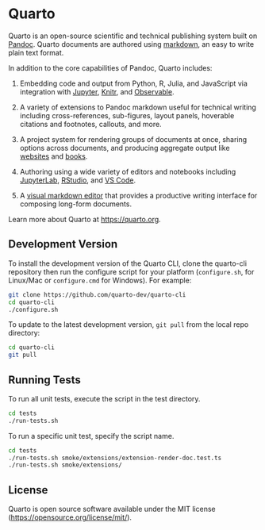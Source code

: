 <!-- -*- mode: gfm -*- -->

# Quarto

Quarto is an open-source scientific and technical publishing system built on [Pandoc](https://pandoc.org). Quarto documents are authored using [markdown](https://en.wikipedia.org/wiki/Markdown), an easy to write plain text format.

In addition to the core capabilities of Pandoc, Quarto includes:

1.  Embedding code and output from Python, R, Julia, and JavaScript via integration with [Jupyter](https://jupyter.org/), [Knitr](https://yihui.org/knitr/), and [Observable](https://github.com/observablehq/).

2.  A variety of extensions to Pandoc markdown useful for technical writing including cross-references, sub-figures, layout panels, hoverable citations and footnotes, callouts, and more.

3.  A project system for rendering groups of documents at once, sharing options across documents, and producing aggregate output like [websites](https://quarto.org/docs/websites/) and [books](https://quarto.org/docs/books/).

4.  Authoring using a wide variety of editors and notebooks including [JupyterLab](https://quarto.org/docs/tools/jupyter-lab.html), [RStudio](https://quarto.org/docs/tools/rstudio.html), and [VS Code](https://quarto.org/docs/tools/vscode.html).

5.  A [visual markdown editor](https://quarto.org/docs/visual-editor/) that provides a productive writing interface for composing long-form documents.

Learn more about Quarto at <https://quarto.org>.

## Development Version

To install the development version of the Quarto CLI, clone the quarto-cli repository then run the configure script for your platform (`configure.sh`, for Linux/Mac or `configure.cmd` for Windows). For example:

```bash
git clone https://github.com/quarto-dev/quarto-cli
cd quarto-cli
./configure.sh
```

To update to the latest development version, `git pull` from the local repo directory:

```bash
cd quarto-cli
git pull
```

## Running Tests

To run all unit tests, execute the script in the test directory.

```bash
cd tests
./run-tests.sh
```

To run a specific unit test, specify the script name.

```bash
cd tests
./run-tests.sh smoke/extensions/extension-render-doc.test.ts
./run-tests.sh smoke/extensions/
```

## License

Quarto is open source software available under the MIT license (<https://opensource.org/license/mit/>).
